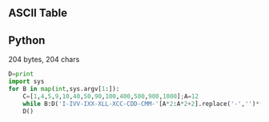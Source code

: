 ## ASCII Table

## Python

204 bytes, 204 chars

```py
D=print
import sys
for B in map(int,sys.argv[1:]):
	C=[1,4,5,9,10,40,50,90,100,400,500,900,1000];A=12
	while B:D('I-IVV-IXX-XLL-XCC-CDD-CMM-'[A*2:A*2+2].replace('-','')*(B//C[A]),end='');B%=C[A];A-=1
	D()
```
